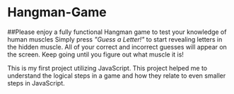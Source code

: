 # Hangman-Game
##Please enjoy a fully functional Hangman game to test your knowledge of human muscles
Simply press _"Guess a Letter!"_ to start revealing letters in the hidden muscle.
All of your correct and incorrect guesses will appear on the screen. 
Keep going until you figure out what muscle it is!

This is my first project utilizing JavaScript. 
This project helped me to understand the logical steps in a game and how they relate to even smaller steps in JavaScript. 
